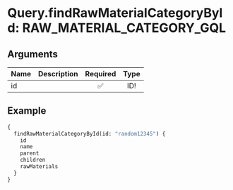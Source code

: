 # Query.findRawMaterialCategoryById: RAW_MATERIAL_CATEGORY_GQL
                 
## Arguments
| Name | Description | Required | Type |
| :--- | :---------- | :------: | :--: |
| id |  | ✅ | ID! |
            
## Example
```graphql
{
  findRawMaterialCategoryById(id: "random12345") {
    id
    name
    parent
    children
    rawMaterials
  }
}

```